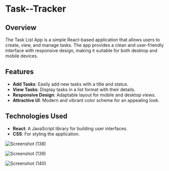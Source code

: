 # Task--Tracker

## Overview

The Task List App is a simple React-based application that allows users to create, view, and manage tasks. The app provides a clean and user-friendly interface with responsive design, making it suitable for both desktop and mobile devices.

## Features

- **Add Tasks**: Easily add new tasks with a title and status.
- **View Tasks**: Display tasks in a list format with their details.
- **Responsive Design**: Adaptable layout for mobile and desktop views.
- **Attractive UI**: Modern and vibrant color scheme for an appealing look.

## Technologies Used

- **React**: A JavaScript library for building user interfaces.
- **CSS**: For styling the application.

![Screenshot (138)](https://github.com/user-attachments/assets/e55a5dbf-6ff5-4451-be06-ac70bf623dbf)

![Screenshot (139)](https://github.com/user-attachments/assets/1aceb2b7-4428-473b-a7c6-e01550849ae6)

![Screenshot (140)](https://github.com/user-attachments/assets/d04d4977-9b34-490d-a263-411b0cc7fb6f)








